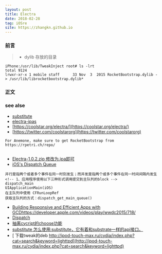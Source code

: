 ```yaml
---
layout: post
title: Electra
date: 2018-02-28
tag: iOSre
site: https://zhangkn.github.io
---
```


### 前言


>* dylib 存放的目录
```
iPhone:/usr/lib/TweakInject root# ls -lrt
total 9124
lrwxr-xr-x 1 mobile staff      33 Nov  3  2015 RocketBootstrap.dylib -> /usr/lib/librocketbootstrap.dylib*
```

### 正文

### see alse
- [substitute](https://github.com/coolstar/substitute)
- [electra-ipas](https://github.com/coolstar/electra-ipas)
- [https://coolstar.org/electra/](https://coolstar.org/electra/)
- [https://twitter.com/coolstarorg](https://twitter.com/coolstarorg)

```
For Anemone, make sure to get RocketBootstrap from https://rpetri.ch/repo/


```
- [Electra-1.0.2.zip 修改为.ipa即可](https://github.com/zhangkn/KNiOS-11.0-11.1.2-/blob/master/Electra-1.0.2.zip)
- [iOS's Dispatch Queue](https://xlsn0w.github.io/jekyll/2017/06/22/DispatchQueue/)

```
并行是指两个或者多个事件在同一时刻发生；而并发是指两个或多个事件在同一时间间隔内发生
<!-- 1、应用程序使用以下三种形式调用提交到主队列的block -->
dispatch_main
UIApplicationMain(iOS)
在主队列中使用 CFRunLoopRef
获取主队列的方式：dispatch_get_main_queue()

```
- [Building Responsive and Efficient Apps with GCDhttps://developer.apple.com/videos/play/wwdc2015/718/](https://developer.apple.com/videos/play/wwdc2015/718/)
- [Dispatch](https://developer.apple.com/documentation/dispatch?language=objc)
- [抽离cycript的choose功能](https://github.com/BlueCocoa/choose/)
- [substitute 怎么使用:substitute，它有着和substrate一样的api接口。 ](http://www.alonemonkey.com/2017/05/31/get-start-with-mac-reverse/)
- [ 下载tweak的deb http://ipod-touch-max.ru/cydia/index.php?cat=search&keyword=lighttpd](http://ipod-touch-max.ru/cydia/index.php?cat=search&keyword=lighttpd)